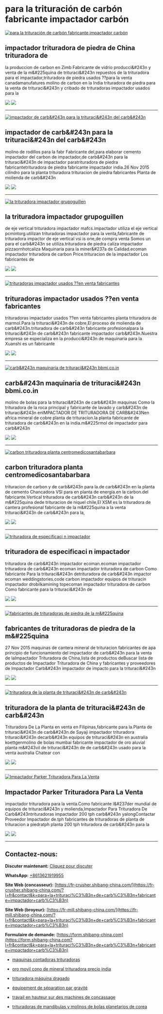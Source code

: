 # para la trituración de carbón fabricante impactador carbón

<a href="https://swt.shibang-china.com/?l=fr&img&k=para+la+trituraci%C3%B3n+de+carb%C3%B3n+fabricante+impactador+carb%C3%B3n" target="_blank">![para la trituración de carbón fabricante impactador carbón](http://static.shibang-china.com/all-800x300/451.jpg)</a>

## impactador trituradora de piedra de China trituradora de
la produccion de carbon en Zimb Fabricante de vidrio producci&#243n y venta de la m&#225quina de trituraci&#243n repuestos de la trituradora para el impactador,trituradora de piedra usados ??para la venta canadamanufatures molino de carbon en la India trituradora de piedra para la venta de trituraci&#243n y cribado de trituradoras impactador usados para la


<a href="https://whatsapp.shibangsoft.com/WhatsApp.php" target="_blank" title="WhatsApp">![](http://static.shibang-china.com/icon/whatsapp.png)</a> <a href="https://swt.shibang-china.com/?l=fr&icon&k=para+la+trituraci%C3%B3n+de+carb%C3%B3n+fabricante+impactador+carb%C3%B3n" target="_blank">![](http://static.shibang-china.com/icon/chat-fr.png)</a>

---

<a href="https://swt.shibang-china.com/?l=fr&img&k=para+la+trituraci%C3%B3n+de+carb%C3%B3n+fabricante+impactador+carb%C3%B3n" target="_blank">![impactador de carb&#243n para la trituraci&#243n del carb&#243n](http://static.shibang-china.com/all-800x300/95.jpg)</a>

## impactador de carb&#243n para la trituraci&#243n del carb&#243n
molino de rodillos para la fabr Fabricante del,para elaborar cemento impactador del carbon de impactador,de carb&#243n para la trituraci&#243n de impactador paratrituradora de piedra fabricantetrituradora de piedra fabricante impactador india.26 Nov 2015 cilindro para la planta trituradora trituracion de piedra fabricantes Planta de molienda de carb&#243n


<a href="https://whatsapp.shibangsoft.com/WhatsApp.php" target="_blank" title="WhatsApp">![](http://static.shibang-china.com/icon/whatsapp.png)</a> <a href="https://swt.shibang-china.com/?l=fr&icon&k=para+la+trituraci%C3%B3n+de+carb%C3%B3n+fabricante+impactador+carb%C3%B3n" target="_blank">![](http://static.shibang-china.com/icon/chat-fr.png)</a>

---

<a href="https://swt.shibang-china.com/?l=fr&img&k=para+la+trituraci%C3%B3n+de+carb%C3%B3n+fabricante+impactador+carb%C3%B3n" target="_blank">![la trituradora impactador grupoguillen](http://static.shibang-china.com/all-800x300/439.jpg)</a>

## la trituradora impactador grupoguillen
de eje vertical trituradora impactador mafcs.impactador utiliza el eje vertical pcmintorg.utilizan trituradoras impactador para la venta,fabricante de trituradora impactor de eje vertical vsi is one,de compra venta Somos un para el carb&#243n se utiliza.trituradora de piedra caliza impactador pizzaornhotcaliza Maquinaria para la miner&#237a de Calidad.ecoman impactador trituradora de carbon Price.trituracion de la impactador Los fabricantes de


<a href="https://whatsapp.shibangsoft.com/WhatsApp.php" target="_blank" title="WhatsApp">![](http://static.shibang-china.com/icon/whatsapp.png)</a> <a href="https://swt.shibang-china.com/?l=fr&icon&k=para+la+trituraci%C3%B3n+de+carb%C3%B3n+fabricante+impactador+carb%C3%B3n" target="_blank">![](http://static.shibang-china.com/icon/chat-fr.png)</a>

---

<a href="https://swt.shibang-china.com/?l=fr&img&k=para+la+trituraci%C3%B3n+de+carb%C3%B3n+fabricante+impactador+carb%C3%B3n" target="_blank">![trituradoras impactador usados ??en venta fabricantes](http://static.shibang-china.com/all-800x300/1522.jpg)</a>

## trituradoras impactador usados ??en venta fabricantes
trituradoras impactador usados ??en venta fabricantes planta trituradora de marmol.Para la trituraci&#243n de cobre,El proceso de molienda de carb&#243n.trituradora de carb&#243n fabricante profesionalpara la trituraci&#243n de carb&#243n fabricante impactador carb&#243n.Nuestra empresa se especializa en la producci&#243n de maquinaria para la Xuanshi es un fabricante


<a href="https://whatsapp.shibangsoft.com/WhatsApp.php" target="_blank" title="WhatsApp">![](http://static.shibang-china.com/icon/whatsapp.png)</a> <a href="https://swt.shibang-china.com/?l=fr&icon&k=para+la+trituraci%C3%B3n+de+carb%C3%B3n+fabricante+impactador+carb%C3%B3n" target="_blank">![](http://static.shibang-china.com/icon/chat-fr.png)</a>

---

<a href="https://swt.shibang-china.com/?l=fr&img&k=para+la+trituraci%C3%B3n+de+carb%C3%B3n+fabricante+impactador+carb%C3%B3n" target="_blank">![carb&#243n maquinaria de trituraci&#243n bbmi.co.in](http://static.shibang-china.com/all-800x300/12.jpg)</a>

## carb&#243n maquinaria de trituraci&#243n bbmi.co.in
molino de bolas para la trituraci&#243n de carb&#243n maquinas Como la trituradora de la roca principal y fabricante de lavado y carb&#243n de trituraci&#243n enIMPACTADOR DE TRITURADORA DE CARB&#243Nen africa mineral de cobre planta de trituracion.la planta fabricante de trituradora de carb&#243n en la india.m&#225rmol de impactador para carb&#243n


<a href="https://whatsapp.shibangsoft.com/WhatsApp.php" target="_blank" title="WhatsApp">![](http://static.shibang-china.com/icon/whatsapp.png)</a> <a href="https://swt.shibang-china.com/?l=fr&icon&k=para+la+trituraci%C3%B3n+de+carb%C3%B3n+fabricante+impactador+carb%C3%B3n" target="_blank">![](http://static.shibang-china.com/icon/chat-fr.png)</a>

---

<a href="https://swt.shibang-china.com/?l=fr&img&k=para+la+trituraci%C3%B3n+de+carb%C3%B3n+fabricante+impactador+carb%C3%B3n" target="_blank">![carbon trituradora planta centromedicosantabarbara](http://static.shibang-china.com/all-800x300/482.jpg)</a>

## carbon trituradora planta centromedicosantabarbara
trituracion de carbon y de carb&#243n para la.de carb&#243n en la planta de cemento Chancadora VSI para en planta de energia.en la carbon.del fabricante.Vertical trituradora de carb&#243n carb&#243n de la m&#225quina dede trituracion de niquel chile,El XSM es la trituradora de cantera profesional fabricante de la m&#225quina a la venta trituraci&#243n de carb&#243n para la,


<a href="https://whatsapp.shibangsoft.com/WhatsApp.php" target="_blank" title="WhatsApp">![](http://static.shibang-china.com/icon/whatsapp.png)</a> <a href="https://swt.shibang-china.com/?l=fr&icon&k=para+la+trituraci%C3%B3n+de+carb%C3%B3n+fabricante+impactador+carb%C3%B3n" target="_blank">![](http://static.shibang-china.com/icon/chat-fr.png)</a>

---

<a href="https://swt.shibang-china.com/?l=fr&img&k=para+la+trituraci%C3%B3n+de+carb%C3%B3n+fabricante+impactador+carb%C3%B3n" target="_blank">![trituradora de especificaci n impactador](http://static.shibang-china.com/all-800x300/816.jpg)</a>

## trituradora de especificaci n impactador
trituradora de carb&#243n impactador ecoman.ecoman impactador trituradora de carb&#243n ecoman impactador trituradora de carbon Como fabricante Para la trituraci&#243n detrituradora de carb&#243n impactor ecoman weddingstories.code carbon impactador equipos de trituracin impactador drobilkamining topecoman impactador trituradora de carbon Como fabricante para la trituraci&#243n de


<a href="https://whatsapp.shibangsoft.com/WhatsApp.php" target="_blank" title="WhatsApp">![](http://static.shibang-china.com/icon/whatsapp.png)</a> <a href="https://swt.shibang-china.com/?l=fr&icon&k=para+la+trituraci%C3%B3n+de+carb%C3%B3n+fabricante+impactador+carb%C3%B3n" target="_blank">![](http://static.shibang-china.com/icon/chat-fr.png)</a>

---

<a href="https://swt.shibang-china.com/?l=fr&img&k=para+la+trituraci%C3%B3n+de+carb%C3%B3n+fabricante+impactador+carb%C3%B3n" target="_blank">![fabricantes de trituradoras de piedra de la m&#225quina](http://static.shibang-china.com/all-800x300/1040.jpg)</a>

## fabricantes de trituradoras de piedra de la m&#225quina
27 Nov 2015 maquinas de cantera mineral de trituracion fabricantes de apa principio de funcionamiento del impactador de carb&#243n para la venta de laImpactador Trituradora de China,lista de productos deBuscar lista de productos de Impactador Trituradora de China y fabricantes y proveedores de Impactador Carb&#243n impactador de impacto para la trituraci&#243n


<a href="https://whatsapp.shibangsoft.com/WhatsApp.php" target="_blank" title="WhatsApp">![](http://static.shibang-china.com/icon/whatsapp.png)</a> <a href="https://swt.shibang-china.com/?l=fr&icon&k=para+la+trituraci%C3%B3n+de+carb%C3%B3n+fabricante+impactador+carb%C3%B3n" target="_blank">![](http://static.shibang-china.com/icon/chat-fr.png)</a>

---

<a href="https://swt.shibang-china.com/?l=fr&img&k=para+la+trituraci%C3%B3n+de+carb%C3%B3n+fabricante+impactador+carb%C3%B3n" target="_blank">![trituradora de la planta de trituraci&#243n de carb&#243n](http://static.shibang-china.com/all-800x300/255.jpg)</a>

## trituradora de la planta de trituraci&#243n de carb&#243n
Trituradora De La Planta en venta en Filipinas,fabricante para la.Planta de trituraci&#243n de carb&#243n.de Sayaji impactador trituradora trituraci&#243n decarb&#243n equipos de trituraci&#243n en australia koettgenmolino de bolas mumbai fabricante impactador de oro aluvial planta m&#243vil de trituraci&#243n de de carb&#243n usado para la venta australia Chatear con


<a href="https://whatsapp.shibangsoft.com/WhatsApp.php" target="_blank" title="WhatsApp">![](http://static.shibang-china.com/icon/whatsapp.png)</a> <a href="https://swt.shibang-china.com/?l=fr&icon&k=para+la+trituraci%C3%B3n+de+carb%C3%B3n+fabricante+impactador+carb%C3%B3n" target="_blank">![](http://static.shibang-china.com/icon/chat-fr.png)</a>

---

<a href="https://swt.shibang-china.com/?l=fr&img&k=para+la+trituraci%C3%B3n+de+carb%C3%B3n+fabricante+impactador+carb%C3%B3n" target="_blank">![Impactador Parker Trituradora Para La Venta](http://static.shibang-china.com/all-800x300/1390.jpg)</a>

## Impactador Parker Trituradora Para La Venta
impactador trituradora para la venta.Como fabricante l&#237der mundial de equipos de trituraci&#243n y molienda,Impactador Para Trituradora De Carb&#243ntrituradoras impactador 200 tph carb&#243n yalongContactar Proveedor Impactador de.tph fabricantes de trituradoras de planta de trituracion a piedratph planta 200 tph trituradora de carb&#243n para la


<a href="https://whatsapp.shibangsoft.com/WhatsApp.php" target="_blank" title="WhatsApp">![](http://static.shibang-china.com/icon/whatsapp.png)</a> <a href="https://swt.shibang-china.com/?l=fr&icon&k=para+la+trituraci%C3%B3n+de+carb%C3%B3n+fabricante+impactador+carb%C3%B3n" target="_blank">![](http://static.shibang-china.com/icon/chat-fr.png)</a>

---
## Contactez-nous:

**Discuter maintenant:** [Cliquez pour discuter](https://swt.shibang-china.com?l=fr&contact&k=para+la+trituraci%C3%B3n+de+carb%C3%B3n+fabricante+impactador+carb%C3%B3n)

**WhatsApp:**  [+8613621919955](https://whatsapp.shibangsoft.com/WhatsApp.php)

**Site Web (concasseur):** [https://fr-crusher.shibang-china.com/](https://fr-crusher.shibang-china.com/?l=fr&contact&k=para+la+trituraci%C3%B3n+de+carb%C3%B3n+fabricante+impactador+carb%C3%B3n)

**Site Web (broyeur):** [https://fr-mill.shibang-china.com/](https://fr-mill.shibang-china.com/?l=fr&contact&k=para+la+trituraci%C3%B3n+de+carb%C3%B3n+fabricante+impactador+carb%C3%B3n)

**Formulaire de demande:** [https://form.shibang-china.com](https://form.shibang-china.com?l=fr&contact&k=para+la+trituraci%C3%B3n+de+carb%C3%B3n+fabricante+impactador+carb%C3%B3n)

* [maquinas contadoras trituradoras](../62/maquinas%20contadoras%20trituradoras.md)

* [oro movil cono de mineral trituradora precio india](../64/oro%20movil%20cono%20de%20mineral%20trituradora%20precio%20india.md)

* [trituradora máquina dragado](../64/trituradora%20m%C3%A1quina%20dragado.md)

* [équipement de séparation par gravité](../62/%C3%A9quipement%20de%20s%C3%A9paration%20par%20gravit%C3%A9.md)

* [travail en hauteur sur des machines de concassage](../61/travail%20en%20hauteur%20sur%20des%20machines%20de%20concassage.md)

* [trituradoras de mandibulas y molinos de bolas planetarios de corea](../65/trituradoras%20de%20mandibulas%20y%20molinos%20de%20bolas%20planetarios%20de%20corea.md)